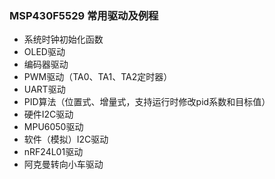 ### MSP430F5529 常用驱动及例程
- 系统时钟初始化函数
- OLED驱动
- 编码器驱动
- PWM驱动（TA0、TA1、TA2定时器）
- UART驱动
- PID算法（位置式、增量式，支持运行时修改pid系数和目标值）
- 硬件I2C驱动
- MPU6050驱动
- 软件（模拟）I2C驱动
- nRF24L01驱动
- 阿克曼转向小车驱动